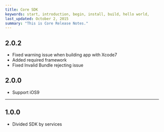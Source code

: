 ```yaml
---
title: Core SDK
keywords: start, introduction, begin, install, build, hello world,
last_updated: October 2, 2015
summary: "This is Core Release Notes."
---
```


## 2.0.2
* Fixed warning issue when building app with Xcode7
* Added required framework
* Fixed Invalid Bundle rejecting issue

## 2.0.0
* Support iOS9

---

## 1.0.0
* Divided SDK by services
